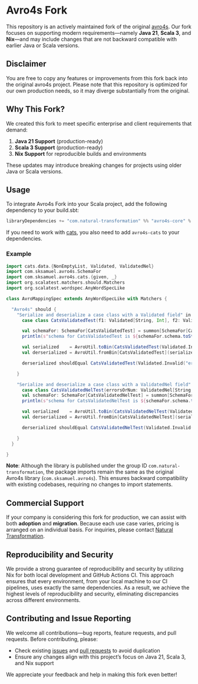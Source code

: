 # Avro4s Fork

This repository is an actively maintained fork of the original [avro4s](https://github.com/sksamuel/avro4s). Our fork focuses on supporting modern requirements—namely **Java 21**, **Scala 3**, and **Nix**—and may include changes that are not backward compatible with earlier Java or Scala versions.

## Disclaimer
You are free to copy any features or improvements from this fork back into the original avro4s project. Please note that this repository is optimized for our own production needs, so it may diverge substantially from the original.

## Why This Fork?
We created this fork to meet specific enterprise and client requirements that demand:
1. **Java 21 Support** (production-ready)
2. **Scala 3 Support** (production-ready)
3. **Nix Support** for reproducible builds and environments

These updates may introduce breaking changes for projects using older Java or Scala versions.

## Usage

To integrate Avro4s Fork into your Scala project, add the following dependency to your build.sbt:

```scala
libraryDependencies += "com.natural-transformation" %% "avro4s-core" % "5.1.0"
```

If you need to work with [cats](https://github.com/typelevel/cats), you also need to add `avro4s-cats` to your dependencies.

### Example

```scala
import cats.data.{NonEmptyList, Validated, ValidatedNel}
import com.sksamuel.avro4s.SchemaFor
import com.sksamuel.avro4s.cats.{given, _}
import org.scalatest.matchers.should.Matchers
import org.scalatest.wordspec.AnyWordSpecLike

class AvroMappingSpec extends AnyWordSpecLike with Matchers {

  "Avro4s" should {
    "Serialize and deserialize a case class with a Validated field" in {
      case class CatsValidatedTest(f1: Validated[String, Int], f2: Validated[String, Long])

      val schemaFor: SchemaFor[CatsValidatedTest] = summon[SchemaFor[CatsValidatedTest]]
      println(s"schema for CatsValidatedTest is ${schemaFor.schema.toString(true)}")

      val serialized    = AvroUtil.toBin(CatsValidatedTest(Validated.Invalid("error1"), Validated.Valid(1L)))
      val derserialized = AvroUtil.fromBin[CatsValidatedTest](serialized)

      derserialized shouldEqual CatsValidatedTest(Validated.Invalid("error1"), Validated.Valid(1L))

    }

    "Serialize and deserialize a case class with a ValidatedNel field" in {
      case class CatsValidatedNelTest(errorsOrNum: ValidatedNel[String, Int])
      val schemaFor: SchemaFor[CatsValidatedNelTest] = summon[SchemaFor[CatsValidatedNelTest]]
      println(s"schema for CatsValidatedNelTest is ${schemaFor.schema.toString(true)}")

      val serialized    = AvroUtil.toBin(CatsValidatedNelTest(Validated.Invalid(NonEmptyList.one("error1"))))
      val derserialized = AvroUtil.fromBin[CatsValidatedNelTest](serialized)

      derserialized shouldEqual CatsValidatedNelTest(Validated.Invalid(NonEmptyList.one("error1")))

    }
  }

}
```
**Note**: Although the library is published under the group ID `com.natural-transformation`, the package imports remain the same as the original Avro4s library (`com.sksamuel.avro4s`). This ensures backward compatibility with existing codebases, requiring no changes to import statements.

## Commercial Support
If your company is considering this fork for production, we can assist with both **adoption** and **migration**. Because each use case varies, pricing is arranged on an individual basis. For inquiries, please contact [Natural Transformation](mailto:zli@natural-transformation.com).

## Reproducibility and Security
We provide a strong guarantee of reproducibility and security by utilizing Nix for both local development and GitHub Actions CI. This approach ensures that every environment, from your local machine to our CI pipelines, uses exactly the same dependencies. As a result, we achieve the highest levels of reproducibility and security, eliminating discrepancies across different environments.

## Contributing and Issue Reporting
We welcome all contributions—bug reports, feature requests, and pull requests. Before contributing, please:
- Check existing [issues](../../issues) and [pull requests](../../pulls) to avoid duplication
- Ensure any changes align with this project’s focus on Java 21, Scala 3, and Nix support

We appreciate your feedback and help in making this fork even better!
